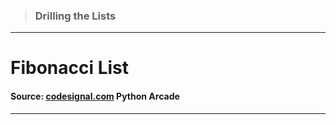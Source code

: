 > ### Drilling the Lists 
 --- 
 # Fibonacci List
 #### Source: [codesignal.com](https://codesignal.com/) Python Arcade 
 --- 
